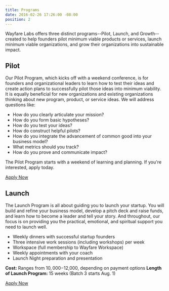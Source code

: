 ```yaml
---
title: Programs
date: 2016-02-26 17:26:00 -08:00
position: 2
---
```


Wayfare Labs offers three distinct programs--Pilot, Launch, and Growth--created to help founders pilot minimum viable products or services, launch minimum viable organizations, and grow their organizations into sustainable impact.

## Pilot

Our Pilot Program, which kicks off with a weekend conference, is for founders and organizational leaders to learn how to test their ideas and create action plans to successfully pilot those ideas into minimum viability. It is equally beneficial for new organizations and existing organizations thinking about new program, product, or service ideas. We will address questions like:

* How do you clearly articulate your mission?
* How do you form basic hypotheses?
* How do you test your ideas?
* How do construct helpful pilots?
* How do you integrate the advancement of common good into your business model?
* What metrics should you track?
* How do you prove and communicate impact?

The Pilot Program starts with a weekend of learning and planning. If you're interested, apply today.

<a href="/pilot" class="button huge">Apply Now</a>

## Launch

The Launch Program is all about guiding you to launch your startup. You will build and refine your business model, develop a pitch deck and raise funds, and learn how to become a leader and tell your story. And throughout, our focus is on providing you the practical, emotional, and spiritual support you need to launch well.

* Weekly dinners with successful startup founders
* Three intensive work sessions (including workshops) per week
* Workspace (full membership to Wayfare Workspace)
* Weekly appointments with your coach
* Launch Night preparation and presentation

**Cost:** Ranges from $10,000-$12,000, depending on payment options
**Length of Launch Program:** 15 weeks (Batch 3 starts Aug. 1)

<a href="/apply" class="button huge">Apply Now</a>
